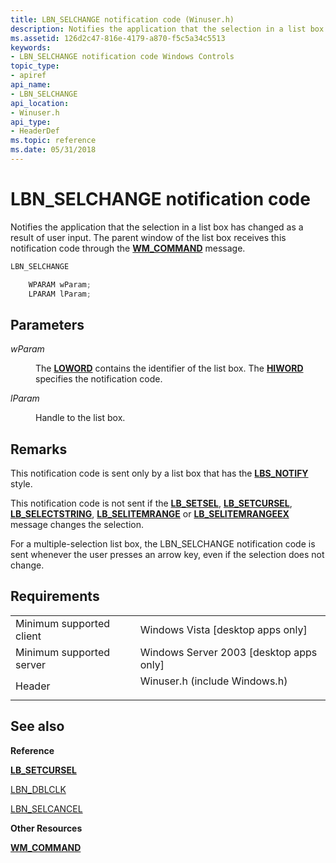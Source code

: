```yaml
---
title: LBN_SELCHANGE notification code (Winuser.h)
description: Notifies the application that the selection in a list box has changed as a result of user input. The parent window of the list box receives this notification code through the WM\_COMMAND message.
ms.assetid: 126d2c47-816e-4179-a870-f5c5a34c5513
keywords:
- LBN_SELCHANGE notification code Windows Controls
topic_type:
- apiref
api_name:
- LBN_SELCHANGE
api_location:
- Winuser.h
api_type:
- HeaderDef
ms.topic: reference
ms.date: 05/31/2018
---
```


# LBN\_SELCHANGE notification code

Notifies the application that the selection in a list box has changed as a result of user input. The parent window of the list box receives this notification code through the [**WM\_COMMAND**](/windows/desktop/menurc/wm-command) message.


```C++
LBN_SELCHANGE

    WPARAM wParam;
    LPARAM lParam; 
```



## Parameters

<dl> <dt>

*wParam* 
</dt> <dd>

The [**LOWORD**](/previous-versions/windows/desktop/legacy/ms632659(v=vs.85)) contains the identifier of the list box. The [**HIWORD**](/previous-versions/windows/desktop/legacy/ms632657(v=vs.85)) specifies the notification code.

</dd> <dt>

*lParam* 
</dt> <dd>

Handle to the list box.

</dd> </dl>

## Remarks

This notification code is sent only by a list box that has the [**LBS\_NOTIFY**](list-box-styles.md) style.

This notification code is not sent if the [**LB\_SETSEL**](lb-setsel.md), [**LB\_SETCURSEL**](lb-setcursel.md), [**LB\_SELECTSTRING**](lb-selectstring.md), [**LB\_SELITEMRANGE**](lb-selitemrange.md) or [**LB\_SELITEMRANGEEX**](lb-selitemrangeex.md) message changes the selection.

For a multiple-selection list box, the LBN\_SELCHANGE notification code is sent whenever the user presses an arrow key, even if the selection does not change.

## Requirements



|                                     |                                                                                                          |
|-------------------------------------|----------------------------------------------------------------------------------------------------------|
| Minimum supported client<br/> | Windows Vista \[desktop apps only\]<br/>                                                           |
| Minimum supported server<br/> | Windows Server 2003 \[desktop apps only\]<br/>                                                     |
| Header<br/>                   | <dl> <dt>Winuser.h (include Windows.h)</dt> </dl> |



## See also

<dl> <dt>

**Reference**
</dt> <dt>

[**LB\_SETCURSEL**](lb-setcursel.md)
</dt> <dt>

[LBN\_DBLCLK](lbn-dblclk.md)
</dt> <dt>

[LBN\_SELCANCEL](lbn-selcancel.md)
</dt> <dt>

**Other Resources**
</dt> <dt>

[**WM\_COMMAND**](/windows/desktop/menurc/wm-command)
</dt> </dl>

 


